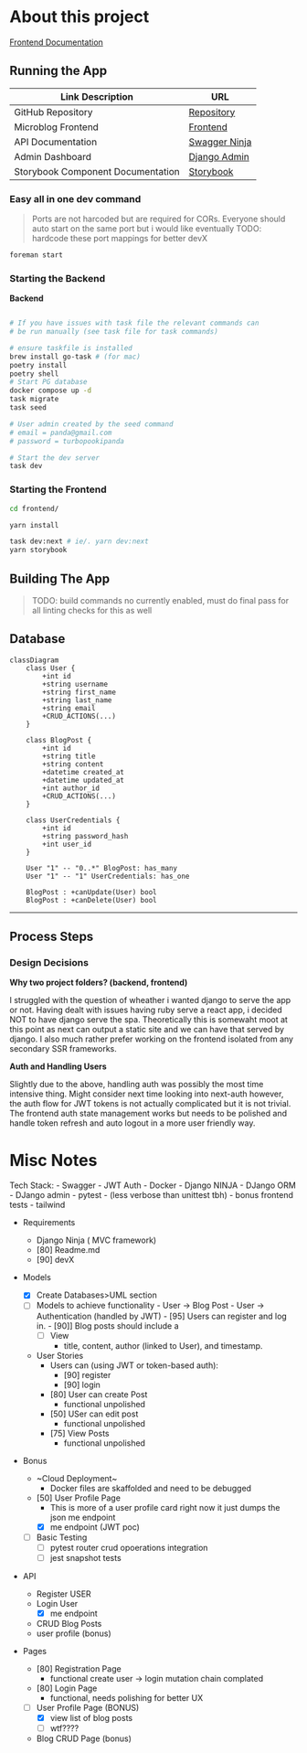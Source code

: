 # About this project

[Frontend Documentation](./frontend/README.md)

## Running the App

| Link Description                          | URL                                                |
|-------------------------------------------|----------------------------------------------------|
| GitHub Repository                          | [Repository](https://github.com/TheBranchDriftCatalyst/microblog/tree/master) |
| Microblog Frontend                         | [Frontend](http://localhost:5100/)   |
| API Documentation                          | [Swagger Ninja](http://localhost:8000/api/docs#/) |
| Admin Dashboard                            | [Django Admin](http://localhost:8000/admin/) |
| Storybook Component Documentation          | [Storybook](http://localhost:6006/) |

### Easy all in one dev command

> Ports are not harcoded but are required for CORs. Everyone should auto start 
> on the same port  but i would like eventually TODO: hardcode these port mappings for better devX

```sh
foreman start
```

### Starting the Backend

**Backend**

```sh

# If you have issues with task file the relevant commands can 
# be run manually (see task file for task commands)

# ensure taskfile is installed
brew install go-task # (for mac)
poetry install
poetry shell
# Start PG database
docker compose up -d
task migrate
task seed

# User admin created by the seed command
# email = panda@gmail.com
# password = turbopookipanda

# Start the dev server
task dev 

```

### Starting the Frontend
  
```sh
cd frontend/

yarn install

task dev:next # ie/. yarn dev:next 
yarn storybook

```

## Building The App

> TODO: build commands no currently enabled, must do final pass for all linting checks for this as well

## Database

```mermaid
classDiagram
    class User {
        +int id
        +string username
        +string first_name
        +string last_name
        +string email
        +CRUD_ACTIONS(...)
    }

    class BlogPost {
        +int id
        +string title
        +string content
        +datetime created_at
        +datetime updated_at
        +int author_id
        +CRUD_ACTIONS(...)
    }

    class UserCredentials {
        +int id
        +string password_hash
        +int user_id
    }

    User "1" -- "0..*" BlogPost: has_many
    User "1" -- "1" UserCredentials: has_one

    BlogPost : +canUpdate(User) bool
    BlogPost : +canDelete(User) bool

```

---

## Process Steps

### Design Decisions

**Why two project folders? (backend, frontend)**

I struggled with the question of wheather i wanted django to serve the app or not.  Having dealt with issues having ruby serve a react app, i decided NOT to have django serve the spa.  Theoretically this is somewaht moot at this point as next can output a static site and we can have that served by django.  I also much rather prefer working on the frontend isolated from any secondary SSR frameworks.

**Auth and Handling Users**

Slightly due to the above, handling auth was possibly the most time intensive thing.  Might consider next time looking into next-auth however, the auth flow for JWT tokens is not actually complicated but it is not trivial.  The frontend auth state management works but needs to be polished and handle token refresh and auto logout in a more user friendly way.

# Misc Notes

Tech Stack:
    - Swagger
    - JWT Auth
    - Docker
    - Django NINJA
    - DJango ORM
    - DJango admin
    - pytest
      - (less verbose than unittest tbh)
      - bonus frontend tests
    - tailwind

- Requirements
  - Django Ninja ( MVC framework)
  - [80] Readme.md
  - [90] devX
- Models
  - [x]  Create Databases>UML section
    - [ ]  Models to achieve functionality
      - User → Blog Post
      - User → Authentication (handled by JWT)
      - [95] Users can register and log in.
      - [90]] Blog posts should include a
        - [ ] View
          - title, content, author (linked to User), and timestamp.
  - User Stories
    - Users can (using JWT or token-based auth):
      - [90] register
      - [90] login
    - [80] User can create Post
      - functional unpolished
    - [50] USer can edit post
      - functional unpolished
    - [75] View Posts
      - functional unpolished
- Bonus
  - ~Cloud Deployment~
    - Docker files are skaffolded and need to be debugged
  - [50] User Profile Page
    - This is more of a user profile card right now it just dumps the json me endpoint 
    - [x] me endpoint (JWT poc)
  - [ ] Basic Testing
    - [ ] pytest router crud opoerations integration
    - [ ] jest snapshot tests

- API
  - Register USER
  - Login User
    - [x] me endpoint
  - CRUD Blog Posts
  - user profile (bonus)

- Pages
  - [80] Registration Page
    - functional create user -> login mutation chain complated
  - [80] Login Page
    - functional, needs polishing for better UX
  - [ ] User Profile Page (BONUS)
    - [x] view list of blog posts
    - [ ] wtf????
  - Blog CRUD Page (bonus)